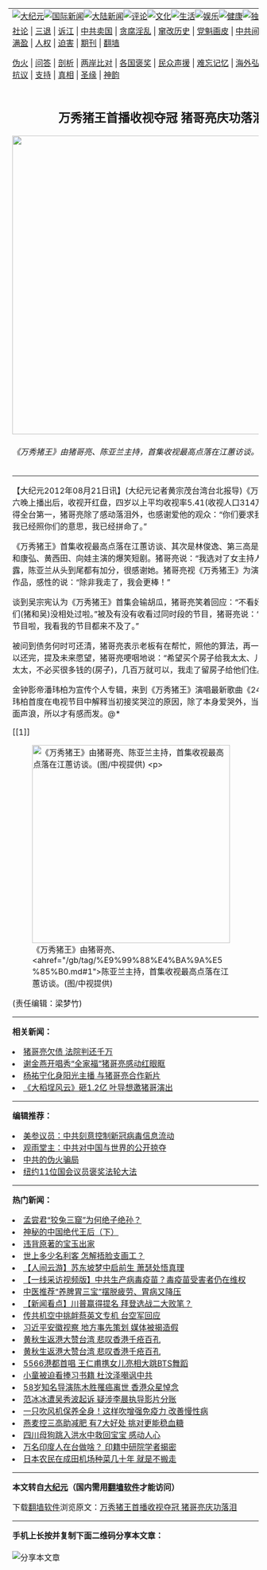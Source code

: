 <a name="1" id="1" target="_blank"></a><span id="1"></span>
<table align=center border="0"><tr><td colspan="2" VALIGN=TOP><a href="/gb/nsc413.md#1"><img src="https://raw.githubusercontent.com/mozrmf3241/www/master/t/djy/1.jpg" title="大纪元"></a><a href="/gb/n24hr.md#1"><img src="https://raw.githubusercontent.com/mozrmf3241/www/master/t/djy/3.jpg" title="国际新闻"></a><a href="/gb/nsc413.md#1"><img src="https://raw.githubusercontent.com/mozrmf3241/www/master/t/djy/4.jpg" title="大陆新闻"></a><a href="/gb/news392.md#1"><img src="https://raw.githubusercontent.com/mozrmf3241/www/master/t/djy/5.jpg" title="评论"></a><a href="/gb/news2007.md#1"><img src="https://raw.githubusercontent.com/mozrmf3241/www/master/t/djy/6.jpg" title="文化"></a><a href="/gb/news2008.md#1"><img src="https://raw.githubusercontent.com/mozrmf3241/www/master/t/djy/7.jpg" title="生活"></a><a href="/gb/ncyule.md#1"><img src="https://raw.githubusercontent.com/mozrmf3241/www/master/t/djy/8.jpg" title="娱乐"></a><a href="/gb/nsc1002.md#1"><img src="https://raw.githubusercontent.com/mozrmf3241/www/master/t/djy/9.jpg" title="健康"><a href="/gb/nf6092.md#1"><img src="https://raw.githubusercontent.com/mozrmf3241/www/master/t/djy/10a.jpg" title="独家"></a><a href="/gb/nf4514.md#1"><img src="https://raw.githubusercontent.com/mozrmf3241/www/master/t/djy/12a.jpg" title="头条"></a></td></tr>
<tr><td colspan="2" VALIGN=TOP><a target="_blank" href="/gb/9p.md#1">社论</a> | <a target="_blank" href="/gb/nf5657.md#1">三退</a> | <a target="_blank" href="/gb/nf6124.md#1">诉江</a> | <a target="_blank" href="/gb/nf1176117.md#1">中共卖国</a> | <a target="_blank" href="/gb/nf5773.md#1">贪腐淫乱</a> | <a target="_blank" href="/gb/nf1176115.md#1">窜改历史</a> | <a target="_blank" href="/gb/nf1176107.md#1">党魁画皮</a> | <a target="_blank" href="/gb/nf1320400.md#1">中共间谍</a> | <a target="_blank" href="/gb/nf1176114.md#1">破坏传统</a> | <a target="_blank" href="https://github.com/mozrmf3241/ntdtv/blob/master/gb/prog447_1.md#1">恶贯满盈</a> | <a target="_blank" href="/gb/ncid278.md#1">人权</a> | <a target="_blank" href="/gb/nf1176111.md#1">迫害</a> | <a target="_blank" href="https://gitlab.com/szzdlab/mh-qikan/blob/master/README.md#1">期刊</a> | <a target="_blank" href="https://github.com/bannedbook/fanqiang/wiki">翻墙</a></p><p><a target="_blank" href="/gb/nf5562.md#1">伪火</a> | <a target="_blank" href="/gb/nf4378.md#1">问答</a> | <a target="_blank" href="/gb/nf5792.md#1">剖析</a> | <a target="_blank" href="/gb/nf5735.md#1">两岸比对</a> | <a target="_blank" href="/gb/nf6119.md#1">各国褒奖</a> | <a target="_blank" href="/gb/nf6120.md#1">民众声援</a> | <a target="_blank" href="/gb/nf1188594.md#1">难忘记忆</a> | <a target="_blank" href="/gb/nf3180.md#1">海外弘传</a> | <a target="_blank" href="/gb/nf5410.md#1">万人上访</a> | <a target="_blank" href="https://github.com/mozrmf3241/ntdtv/blob/master/gb/prog1530_1.md#1">和平抗议</a> | <a target="_blank" href="/gb/nf4386.md#1">支持</a> | <a target="_blank" href="/gb/nf4389.md#1">真相</a> | <a target="_blank" href="/gb/nf5790.md#1">圣缘</a> | <a target="_blank" href="/gb/nf4786.md#1">神韵</a></td></tr>
<tr><td VALIGN=TOP width="626"><h2 align=center>万秀猪王首播收视夺冠 猪哥亮庆功落泪</h2>
<img width="600" src="https://i.epochtimes.com/assets/uploads/2012/08/1208200713292122-398x599.jpg" />
<h6>《万秀猪王》由猪哥亮、陈亚兰主持，首集收视最高点落在江蕙访谈。(图/中视提供)
</h6>
<hr>
	<p>【大纪元2012年08月21日讯】(大纪元记者黄宗茂台湾台北报导)《万秀猪王》上周六晚上播出后，收视开红盘，四岁以上平均收视率5.41(收视人口314万2千人)，获得全台第一，<ahref="/gb/tag/%E7%8C%AA%E5%93%A5%E4%BA%AE.md#1">猪哥亮</a>除了感动落泪外，也感谢爱他的观众：“你们要求我节目早点播，我已经照你们的意思，我已经拼命了。”</p>
<p>《万秀猪王》首集收视最高点落在江蕙访谈、其次是林俊逸、第三高是由两位主持人和康弘、黄西田、向娃主演的爆笑短剧。<ahref="/gb/tag/%E7%8C%AA%E5%93%A5%E4%BA%AE.md#1">猪哥亮</a>说：“我选对了女主持人！”猪哥亮透露，<ahref="/gb/tag/%E9%99%88%E4%BA%9A%E5%85%B0.md#1">陈亚兰</a>从头到尾都有加分，很感谢她。猪哥亮视《万秀猪王》为演艺生涯的重要作品，感性的说：“除非我走了，我会更棒！”</p>
<p>谈到吴宗宪认为《万秀猪王》首集会输胡瓜，猪哥亮笑着回应：“不看好我没关系，我们(猪和吴)没相处过啦。”被及有没有收看过同时段的节目，猪哥亮说：“我不看别人的节目啦，我看我的节目都来不及了。”</p>
<p>被问到债务何时可还清，猪哥亮表示老板有在帮忙，照他的算法，再一年多应该就可以还完，提及未来愿望，猪哥亮哽咽地说：“希望买个房子给我太太、儿子，我对不起太太，不必买很多钱的(房子)，几百万就可以，我走了留房子给他们住。”</p>
<p>金钟影帝潘玮柏为宣传个人专辑，来到《万秀猪王》演唱最新歌曲《24个比利》，潘玮柏首度在电视节目中解释当初接奖哭泣的原因，除了本身爱哭外，当时出现许多负面声浪，所以才有感而发。@*</p>
<p>[[1]]<br />
	<figure id="attachment_6626089" style="width: 398px" class="wp-caption aligncenter"><img src="https://i.epochtimes.com/assets/uploads/2012/08/1208200713292122.jpg" alt="《万秀猪王》由猪哥亮、陈亚兰主持，首集收视最高点落在江蕙访谈。(图/中视提供)

" title="《万秀猪王》由猪哥亮、陈亚兰主持，首集收视最高点落在江蕙访谈。(图/中视提供)

" width="398" b="599"
	class="size-large wp-image-6626089" /></a><figcaption class="wp-caption-text">《万秀猪王》由猪哥亮、<ahref="/gb/tag/%E9%99%88%E4%BA%9A%E5%85%B0.md#1">陈亚兰</a>主持，首集收视最高点落在江蕙访谈。(图/中视提供)</p>
<p></figcaption></figure></p>
<p>(责任编辑：梁梦竹)</p>
	
<hr>


<strong>相关新闻：</strong>
<li><a href="/gb/12/4/24/n3573470.md#1">猪哥亮欠债  法院判还千万</a></li>
<li><a href="/gb/12/5/13/n3588101.md#1">谢金燕开唱秀“全家福”猪哥亮感动红眼眶</a></li>
<li><a href="/gb/12/6/4/n3604199.md#1">杨祐宁化身阳光主播 与猪哥亮合作新片</a></li>
<li><a href="/gb/12/6/14/n3612325.md#1">《大稻埕风云》砸1.2亿 叶导想邀猪哥演出</a></li>
<hr>


<strong>编辑推荐：</strong>
<li><a href="/gb/20/2/22/n11887949.md#1">美参议员：中共刻意控制新冠病毒信息流动</a></li>
<li><a href="/gb/19/9/18/n11528891.md#1" target="_blank">观雨堂主：中共对中国与世界的公开掠夺</a></li><li><a href="/gb/16/1/21/n4622075.md?dfh#1" target="_blank">中共的伪火骗局</a></li><li><a href="/gb/19/5/27/n11282738.md#1" target="_blank">纽约11位国会议员褒奖法轮大法</a></li>
<hr>

<strong>热门新闻：</strong>
<li><a href="/gb/20/8/13/n12326957.md#1">孟尝君“狡兔三窟”为何绝子绝孙？</a></li>
<li><a href="/gb/20/8/16/n12335682.md#1">神秘的中国绝代王后（下）</a></li>
<li><a href="/gb/20/6/29/n12218273.md#1">违背原著的宝玉出家</a></li>
<li><a href="/gb/16/11/19/n8507459.md#1">世上多少名利客 怎解捂脸支画工？</a></li>
<li><a href="/gb/20/8/16/n12334982.md#1">【人间云游】苏东坡梦中启前生  萧瑟处悟真理</a></li>
<li><a href="/gb/20/8/22/n12350007.md#1">【一线采访视频版】中共生产病毒疫苗？毒疫苗受害者仍在维权</a></li>
<li><a href="/gb/20/8/24/n12354783.md#1">中医推荐“养脾胃三宝”摆脱疲劳、胃病又降压</a></li>
<li><a href="/gb/20/8/24/n12354809.md#1">【新闻看点】川普赢得提名 拜登选战二大败笔？</a></li>
<li><a href="/gb/20/8/23/n12351666.md#1">传共机空中挑衅蔡英文专机 台空军回应</a></li>
<li><a href="/gb/20/8/23/n12350776.md#1">习近平安徽视察 地方事先策划 媒体被揭造假</a></li>
<li><a href="/gb/20/8/23/n12351787.md#1">黄秋生返港大赞台湾 悲叹香港千疮百孔</a></li>
<li><a href="/gb/20/8/23/n12351787.md#1">黄秋生返港大赞台湾 悲叹香港千疮百孔</a></li>
<li><a href="/gb/20/8/23/n12350862.md#1">5566港都首唱 王仁甫携女儿亮相大跳BTS舞蹈</a></li>
<li><a href="/gb/20/8/23/n12351932.md#1">小童被迫看捧习书籍 杜汶泽嘲讽中共</a></li>
<li><a href="/gb/20/8/23/n12352130.md#1">58岁知名导演陈木胜罹癌离世 香港众星悼念</a></li>
<li><a href="/gb/20/8/24/n12354392.md#1">范冰冰遭吴秀波起诉 疑涉李晨执导影片分账</a></li>
<li><a href="/gb/20/8/5/n12308945.md#1">一只吹风机保养全身！这样吹增强免疫力 改善慢性病</a></li>
<li><a href="/gb/20/8/22/n12350389.md#1">燕麦控三高助减肥 有7大好处 挑对更能稳血糖</a></li>
<li><a href="/gb/20/8/23/n12351096.md#1">四川母狗跳入洪水中救回宝宝 感动人心</a></li>
<li><a href="/gb/20/8/24/n12352785.md#1">万名印度人在台做啥？ 印籍中研院学者揭密</a></li>
<li><a href="/gb/20/8/23/n12351199.md#1">日本农民在成田机场种菜几十年 就是不搬走</a></li>
<hr>

<strong>本文转自<a href="https://www.epochtimes.com">大纪元</a>（国内需用<a href="https://github.com/bannedbook/fanqiang/wiki">翻墙软件</a>才能访问）</strong><p>下载<a href="https://github.com/bannedbook/fanqiang/wiki">翻墙软件</a>浏览原文：<a href="https://www.epochtimes.com/gb/12/8/20/n3663702.htm">万秀猪王首播收视夺冠 猪哥亮庆功落泪</a></p><hr>

<strong>手机上长按并复制下面二维码分享本文章：</strong><br><br><img src="http://www.szzd.org/v.php?action=qrcode&url=/gb/12/8/20/n3663702.md%231" title="分享本文章"></td><td VALIGN=TOP><a href="/gb/16/1/21/n4622075.md?dfh#1" target="_blank"><img src="https://raw.githubusercontent.com/mozrmf3241/djy/master/gb/300/wei-f1.jpg" title="中共的伪火骗局"  alt="中共的伪火骗局"></a><br><a href="https://github.com/mozrmf3241/www/blob/master/README.md?dfh#9" target="_blank"><img src="https://raw.githubusercontent.com/mozrmf3241/djy/master/gb/300/yong-h.jpg" title="永恒的见证"  alt="永恒的见证"></a><br><a href="/gb/13/9/29/n3974789.md?dfh#1" target="_blank"><img src="https://raw.githubusercontent.com/mozrmf3241/djy/master/gb/300/shang-lnz.jpg" title="善良女子被中共投男牢"  alt="善良女子被中共投男牢"></a><br><a href="/gb/16/3/16/n4663449.md?dfh#1" target="_blank"><img src="https://raw.githubusercontent.com/mozrmf3241/djy/master/gb/300/huo-z3.jpg" title="警卫目击活摘器官"  alt="警卫目击活摘器官"></a><br><a href="/gb/16/8/7/n8177641.md?dfh#1" target="_blank"><img src="https://raw.githubusercontent.com/mozrmf3241/djy/master/gb/300/huo-z4.jpg" title="证人描述活摘恐怖"  alt="证人描述活摘恐怖"></a><br><a href="/gb/10/4/19/n2881569.md?dfh#1" target="_blank"><img src="https://raw.githubusercontent.com/mozrmf3241/djy/master/gb/300/huo-z1.jpg" title="揭开活摘器官黑幕"  alt="揭开活摘器官黑幕"></a><br><a href="/gb/10/11/7/n3077476.md?dfh#1" target="_blank"><img src="https://raw.githubusercontent.com/mozrmf3241/djy/master/gb/300/ma-ks.jpg" title="马克思的成魔之路"  alt="马克思的成魔之路"></a><br><a href="/gb/14/6/9/n4173977.md?dfh#1" target="_blank"><img src="https://raw.githubusercontent.com/mozrmf3241/djy/master/gb/300/chang-zs.jpg" title="藏字石 蕴天机"  alt="藏字石 蕴天机"></a><br><a href="/gb/18/5/10/n10381511.md?dfh#1" target="_blank"><img src="https://raw.githubusercontent.com/mozrmf3241/djy/master/gb/300/st1.jpg" title="关注3亿人三退"  alt="关注3亿人三退"></a><br><a href="/gb/18/3/21/n10237682.md?dfh#1" target="_blank"><img src="https://raw.githubusercontent.com/mozrmf3241/djy/master/gb/300/jie-t.jpg" title="解体中共复兴中华"  alt="解体中共复兴中华"></a><br><a href="/gb/9/2/9/n2422991.md?dfh#1" target="_blank"><img src="https://raw.githubusercontent.com/mozrmf3241/djy/master/gb/300/gao-zs.jpg" title="中共迫害良心律师"  alt="中共迫害良心律师"></a><br><a href="/gb/18/12/9/n10900044.md?dfh#1" target="_blank"><img src="https://raw.githubusercontent.com/mozrmf3241/djy/master/gb/300/sj1.jpg" title="303万人举报江泽民"  alt="303万人举报江泽民"></a><br><a href="/gb/18/8/28/n10672014.md?dfh#1" target="_blank"><img src="https://raw.githubusercontent.com/mozrmf3241/djy/master/gb/300/sj2.jpg" title="这些官员为何起诉江泽民"  alt="这些官员为何起诉江泽民"></a><br><a href="/gb/8/12/18/n2367165.md?dfh#1" target="_blank"><img src="https://raw.githubusercontent.com/mozrmf3241/djy/master/gb/300/liangan.jpg" title="海峡两岸的强烈对比"  alt="海峡两岸的强烈对比"></a><br><a href="/gb/15/12/10/n4593139.md?dfh#1" target="_blank"><img src="https://raw.githubusercontent.com/mozrmf3241/djy/master/gb/300/jia-ndzl.jpg" title="加拿大总理的贺信"  alt="加拿大总理的贺信"></a><br><a href="/gb/11/6/17/n3289382.md?dfh#1" target="_blank"><img src="https://raw.githubusercontent.com/mozrmf3241/djy/master/gb/300/xiao-wd.jpg" title="探寻真相兼听则明"  alt="探寻真相兼听则明"></a><br><a href="/gb/18/10/27/n10812623.md?dfh#1" target="_blank"><img src="https://raw.githubusercontent.com/mozrmf3241/djy/master/gb/300/yindu.jpg" title="印度媒体报道东方"  alt="印度媒体报道东方"></a><br><a href="/gb/18/6/9/n10469652.md?dfh#1" target="_blank"><img src="https://raw.githubusercontent.com/mozrmf3241/djy/master/gb/300/xie-j.jpg" title="不一样的海外校园"  alt="不一样的海外校园"></a><br><a href="/gb/7/4/5/n1669415.md?dfh#1" target="_blank"><img src="https://raw.githubusercontent.com/mozrmf3241/djy/master/gb/300/li-up.jpg" title="从大师到徒弟的传奇"  alt="从大师到徒弟的传奇"></a><br><a href="/gb/17/5/26/n9191512.md?dfh#1" target="_blank"><img src="https://raw.githubusercontent.com/mozrmf3241/djy/master/gb/300/zfl2.jpg" title="亿万人与东方一本奇书"  alt="亿万人与东方一本奇书"></a><br><a href="/gb/13/11/27/n4020290.md?dfh#1" target="_blank"><img src="https://raw.githubusercontent.com/mozrmf3241/djy/master/gb/300/zhen-h.jpg" title="大陆见不到的震撼场面"  alt="大陆见不到的震撼场面"></a><br><a href="/gb/15/7/17/n4482910.md?dfh#1" target="_blank"><img src="https://raw.githubusercontent.com/mozrmf3241/djy/master/gb/300/dalu-sk.jpg" title="人心向善 大陆当初盛况"  alt="人心向善 大陆当初盛况"></a><br><a href="/gb/19/1/5/n10955468.md?dfh#1" target="_blank"><img src="https://raw.githubusercontent.com/mozrmf3241/djy/master/gb/300/zfl1.jpg" title="追寻真理 这书讲什么"  alt="追寻真理 这书讲什么"></a><br><a href="https://github.com/bannedbook/fanqiang/wiki" target="_blank"><img src="https://raw.githubusercontent.com/mozrmf3241/djy/master/gb/300/fq1.jpg" title="下载免费翻墙软件"  alt="下载免费翻墙软件"></a><br></td></tr></table>